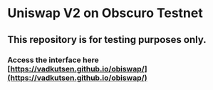 
# Uniswap V2 on Obscuro Testnet

## **This repository is for testing purposes only.**
### Access the interface here [https://vadkutsen.github.io/obiswap/](https://vadkutsen.github.io/obiswap/)
